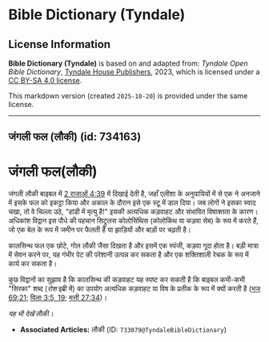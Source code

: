 # Bible Dictionary (Tyndale)

## License Information

**Bible Dictionary (Tyndale)** is based on and adapted from: _Tyndale Open Bible Dictionary_, [Tyndale House Publishers](https://tyndaleopenresources.com/), 2023, which is licensed under a [CC BY-SA 4.0 license](https://creativecommons.org/licenses/by-sa/4.0/legalcode.en).

This markdown version (created `2025-10-20`) is provided under the same license.



--------------------------------

## जंगली फल (लौकी) (id: 734163)

जंगली फल(लौकी)
==============

जंगली लौकी बाइबल में [2 राजाओं 4:39](https://ref.ly/2Kgs4:39) में दिखाई देती है, जहाँ एलीशा के अनुयायियों में से एक ने अनजाने में इसके फल को इकट्ठा किया और अकाल के दौरान इसे एक स्टू में डाल दिया। जब लोगों ने इसका स्वाद चखा, तो वे चिल्ला उठे, "हांडी में मृत्यु है!" इसकी अत्यधिक कड़वाहट और संभावित विषाक्तता के कारण। अधिकांश विद्वान इस पौधे की पहचान सिट्रुलस कोलोसिंथिस (कोलोकिंथ या कड़वा सेब) के रूप में करते हैं, जो एक बेल के रूप में जमीन पर फैलती है या झाड़ियों और बाड़ों पर चढ़ती है।

कालसिन्थ फल एक छोटे, गोल लौकी जैसा दिखता है और इसमें एक स्पंजी, कड़वा गूदा होता है। बड़ी मात्रा में सेवन करने पर, यह गंभीर पेट की परेशानी उत्पन्न कर सकता है और एक शक्तिशाली रेचक के रूप में कार्य कर सकता है।

कुछ विद्वानों का सुझाव है कि कालसिन्थ की कड़वाहट यह स्पष्ट कर सकती है कि बाइबल कभी\-कभी "सिरका" शब्द (*रोश* इब्री में) का उपयोग अत्यधिक कड़वाहट या विष के प्रतीक के रूप में क्यों करती है ([भज 69:21](https://ref.ly/Ps69:21); [विला 3:5, 19](https://ref.ly/Lam3:5,Lam3:19); [मत्ती 27:34](https://ref.ly/Matt27:34))।

*यह भी देखें* लौकी।

* **Associated Articles:** लौकी (ID: `733079@TyndaleBibleDictionary`)

